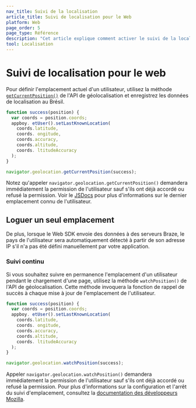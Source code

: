 ```yaml
---
nav_title: Suivi de la localisation
article_title: Suivi de localisation pour le Web
platform: Web
page_order: 5
page_type: Référence
description: "Cet article explique comment activer le suivi de la localisation via le SDK Web de Braze."
tool: Localisation
---
```


# Suivi de localisation pour le web

Pour définir l'emplacement actuel d'un utilisateur, utilisez la méthode [`getCurrentPosition()`][] de l'API de géolocalisation et enregistrez les données de localisation au Brésil.

```javascript
function success(position) {
  var coords = position.coords;
  appboy. etUser().setLastKnownLocation(
    coords.latitude,
    coords. ongitude,
    coords.accuracy,
    coords.altitude,
    coords. ltitudeAccuracy
  );
}

navigator.geolocation.getCurrentPosition(success);
```

Notez qu'appeler `navigator.geolocation.getCurrentPosition()` demandera immédiatement la permission de l'utilisateur sauf s'ils ont déjà accordé ou refusé la permission. Voir le [JSDocs][1] pour plus d'informations sur le dernier emplacement connu de l'utilisateur.


## Loguer un seul emplacement

De plus, lorsque le Web SDK envoie des données à des serveurs Braze, le pays de l'utilisateur sera automatiquement détecté à partir de son adresse IP s'il n'a pas été défini manuellement par votre application.

### Suivi continu

Si vous souhaitez suivre en permanence l'emplacement d'un utilisateur pendant le chargement d'une page, utilisez la méthode `watchPosition()` de l'API de géolocalisation. Cette méthode invoquera la fonction de rappel de succès à chaque mise à jour de l'emplacement de l'utilisateur.

```javascript
function success(position) {
  var coords = position.coords;
  appboy. etUser().setLastKnownLocation(
    coords.latitude,
    coords. ongitude,
    coords.accuracy,
    coords.altitude,
    coords. ltitudeAccuracy
  );
}

navigator.geolocation.watchPosition(success);
```

Appeler `navigator.geolocation.watchPosition()` demandera immédiatement la permission de l'utilisateur sauf s'ils ont déjà accordé ou refusé la permission. Pour plus d'informations sur la configuration et l'arrêt du suivi d'emplacement, consultez la [documentation des développeurs Mozilla][2].

[`getCurrentPosition()`]: https://developer.mozilla.org/en-US/docs/Web/API/Geolocation/getCurrentPosition
[1]: https://js.appboycdn.com/web-sdk/latest/doc/ab.User.html#setLastKnownLocation
[2]: https://developer.mozilla.org/en-US/docs/Web/API/Geolocation/watchPosition
